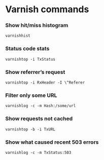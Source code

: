 Varnish commands
==============

### Show hit/miss histogram
`varnishhist`

### Status code stats
`varnishtop -i TxStatus`

### Show referrer’s request
`varnishtop -i RxHeader -I \^Referer`

### Filter only some URL
`varnishlog -c -m Hash:/some/url`

### Show requests not cached
`varnishtop -b -i TxURL`

### Show what caused recent 503 errors
`varnishlog -c -m TxStatus:503`

